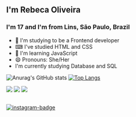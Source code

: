 ## I'm Rebeca Oliveira 
### I'm 17 and I'm from Lins, São Paulo, Brazil   

- 🔭 I'm studying to be a Frontend developer
- ⌨ I've studied HTML and CSS
- 🌱 I'm learning JavaScript 
- 😄 Pronouns: She/Her
- I'm currently studying Database and SQL

![Anurag's GitHub stats](https://github-readme-stats.vercel.app/api?username=rebsoli&show_icons=true&theme=tokyonight)
[![Top Langs](https://github-readme-stats.vercel.app/api/top-langs/?username=rebsoli&layout=compact&theme=tokyonight)](https://github.com/anuraghazra/github-readme-stats)

<div style="display: inline-block">
  <img src="https://img.shields.io/badge/HTML5-E34F26?style=for-the-badge&logo=html5&logoColor=white">    
  <img src="https://img.shields.io/badge/CSS3-1572B6?style=for-the-badge&logo=css3&logoColor=white">    
  <img src="https://img.shields.io/badge/JavaScript-F7DF1E?style=for-the-badge&logo=javascript&logoColor=black">    
</div>

##

<a href="https://www.instagram.com/rebs.m_oliveira/" target= "_blank"><img src= "https://img.shields.io/badge/Instagram-E4405F?style=for-the-badge&logo=instagram&logoColor=white" alt="instagram-badge"></a>

